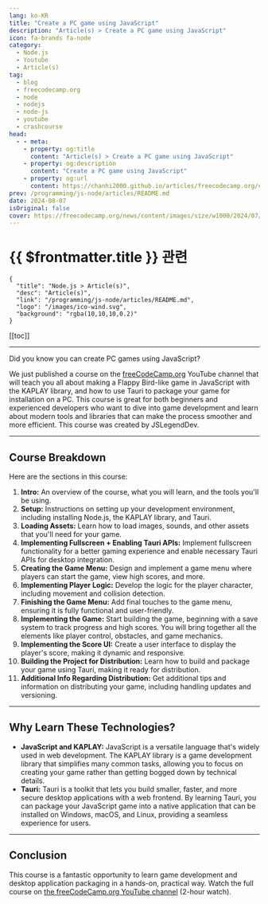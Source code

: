 ```yaml
---
lang: ko-KR
title: "Create a PC game using JavaScript"
description: "Article(s) > Create a PC game using JavaScript"
icon: fa-brands fa-node
category: 
  - Node.js
  - Youtube
  - Article(s)
tag: 
  - blog
  - freecodecamp.org
  - node
  - nodejs
  - node-js
  - youtube
  - crashcourse
head:
  - - meta:
    - property: og:title
      content: "Article(s) > Create a PC game using JavaScript"
    - property: og:description
      content: "Create a PC game using JavaScript"
    - property: og:url
      content: https://chanhi2000.github.io/articles/freecodecamp.org/create-a-pc-game-using-javascript.html
prev: /programming/js-node/articles/README.md
date: 2024-08-07
isOriginal: false
cover: https://freecodecamp.org/news/content/images/size/w1000/2024/07/Frame-1--1-.svg
---
```


# {{ $frontmatter.title }} 관련

```component VPCard
{
  "title": "Node.js > Article(s)",
  "desc": "Article(s)",
  "link": "/programming/js-node/articles/README.md",
  "logo": "/images/ico-wind.svg",
  "background": "rgba(10,10,10,0.2)"
}
```

[[toc]]

---

<SiteInfo
  name="Create a PC game using JavaScript"
  desc="Did you know you can create PC games using JavaScript? We just published a course on the freeCodeCamp.org YouTube channel that will teach you all about making a Flappy Bird-like game in JavaScript with the KAPLAY library, and how to use Tauri to pack..."
  url="https://freecodecamp.org/news/create-a-pc-game-using-javascript/"
  logo="https://cdn.freecodecamp.org/universal/favicons/favicon.ico"
  preview="https://cdn.hashnode.com/res/hashnode/image/upload/v1722015430914/330bdc6e-e396-4f82-9d32-879ac847f10c.png"/>

Did you know you can create PC games using JavaScript?

We just published a course on the [<FontIcon icon="fa-brands fa-free-code-camp"/>freeCodeCamp.org](http://freeCodeCamp.org) YouTube channel that will teach you all about making a Flappy Bird-like game in JavaScript with the KAPLAY library, and how to use Tauri to package your game for installation on a PC. This course is great for both beginners and experienced developers who want to dive into game development and learn about modern tools and libraries that can make the process smoother and more efficient. This course was created by JSLegendDev.

---

## Course Breakdown

Here are the sections in this course:

1. **Intro:** An overview of the course, what you will learn, and the tools you'll be using.
2. **Setup:** Instructions on setting up your development environment, including installing Node.js, the KAPLAY library, and Tauri.
3. **Loading Assets:** Learn how to load images, sounds, and other assets that you'll need for your game.
4. **Implementing Fullscreen + Enabling Tauri APIs:** Implement fullscreen functionality for a better gaming experience and enable necessary Tauri APIs for desktop integration.
5. **Creating the Game Menu:** Design and implement a game menu where players can start the game, view high scores, and more.
6. **Implementing Player Logic:** Develop the logic for the player character, including movement and collision detection.
7. **Finishing the Game Menu:** Add final touches to the game menu, ensuring it is fully functional and user-friendly.
8. **Implementing the Game:** Start building the game, beginning with a save system to track progress and high scores. You will bring together all the elements like player control, obstacles, and game mechanics.
9. **Implementing the Score UI:** Create a user interface to display the player's score, making it dynamic and responsive.
10. **Building the Project for Distribution:** Learn how to build and package your game using Tauri, making it ready for distribution.
11. **Additional Info Regarding Distribution:** Get additional tips and information on distributing your game, including handling updates and versioning.

---

## Why Learn These Technologies?

- **JavaScript and KAPLAY:** JavaScript is a versatile language that's widely used in web development. The KAPLAY library is a game development library that simplifies many common tasks, allowing you to focus on creating your game rather than getting bogged down by technical details.
- **Tauri:** Tauri is a toolkit that lets you build smaller, faster, and more secure desktop applications with a web frontend. By learning Tauri, you can package your JavaScript game into a native application that can be installed on Windows, macOS, and Linux, providing a seamless experience for users.

---

## Conclusion

This course is a fantastic opportunity to learn game development and desktop application packaging in a hands-on, practical way. Watch the full course on [<FontIcon icon="fa-brands fa-youtube"/>the freeCodeCamp.org YouTube channel](https://youtu.be/fyqRSaSJf0I) (2-hour watch).

<VidStack src="youtube/fyqRSaSJf0I" />

